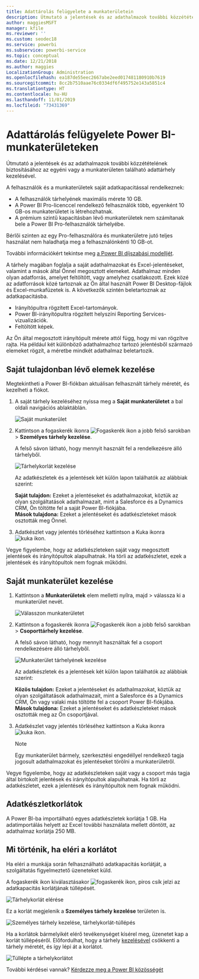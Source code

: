 ```yaml
---
title: Adattárolás felügyelete a munkaterületein
description: Útmutató a jelentések és az adathalmazok további közzétételének biztosításához az egyéni vagy a munkaterületen található adattárhely kezelésével.
author: maggiesMSFT
manager: kfile
ms.reviewer: ''
ms.custom: seodec18
ms.service: powerbi
ms.subservice: powerbi-service
ms.topic: conceptual
ms.date: 12/21/2018
ms.author: maggies
LocalizationGroup: Administration
ms.openlocfilehash: ea187de55eec2667abe2eed017481180910b7619
ms.sourcegitcommit: 8cc2b7510aae76c0334df6f495752e143a5851c4
ms.translationtype: HT
ms.contentlocale: hu-HU
ms.lasthandoff: 11/01/2019
ms.locfileid: "73431369"
---
```

# <a name="manage-data-storage-in-power-bi-workspaces"></a>Adattárolás felügyelete Power BI-munkaterületeken

Útmutató a jelentések és az adathalmazok további közzétételének biztosításához az egyéni vagy a munkaterületen található adattárhely kezelésével.

A felhasználók és a munkaterületek saját adatkapacitással rendelkeznek:

* A felhasználók tárhelyének maximális mérete 10 GB.
* A Power BI Pro-licenccel rendelkező felhasználók több, egyenként 10 GB-os munkaterületet is létrehozhatnak.
* A prémium szintű kapacitásban lévő munkaterületek nem számítanak bele a Power BI Pro-felhasználók tárhelyébe.

Bérlői szinten az egy Pro-felhasználóra és munkaterületre jutó teljes használat nem haladhatja meg a felhasználónkénti 10 GB-ot.

További információkért tekintse meg [a Power BI díjszabási modelljét](https://powerbi.microsoft.com/pricing).

A tárhely magában foglalja a saját adathalmazokat és Excel-jelentéseket, valamint a mások által Önnel megosztott elemeket. Adathalmaz minden olyan adatforrás, amelyet feltöltött, vagy amelyhez csatlakozott. Ezek közé az adatforrások közé tartoznak az Ön által használt Power BI Desktop-fájlok és Excel-munkafüzetek is. A következők szintén beletartoznak az adatkapacitásba.

* Irányítópultra rögzített Excel-tartományok.
* Power BI-irányítópultra rögzített helyszíni Reporting Services-vizualizációk.
* Feltöltött képek.

Az Ön által megosztott irányítópult mérete attól függ, hogy mi van rögzítve rajta. Ha például két különböző adathalmazhoz tartozó jelentésből származó elemeket rögzít, a méretbe mindkét adathalmaz beletartozik.

<a name="manage"/>

## <a name="manage-items-you-own"></a>Saját tulajdonban lévő elemek kezelése

Megtekintheti a Power BI-fiókban aktuálisan felhasznált tárhely méretét, és kezelheti a fiókot.

1. A saját tárhely kezeléséhez nyissa meg a **Saját munkaterületet** a bal oldali navigációs ablaktáblán.
   
    ![Saját munkaterület](media/service-admin-manage-your-data-storage-in-power-bi/pbi_myworkspace.png)
2. Kattintson a fogaskerék ikonra ![Fogaskerék ikon](media/service-admin-manage-your-data-storage-in-power-bi/pbi_gearicon.png) a jobb felső sarokban \> **Személyes tárhely kezelése**.
   
    A felső sávon látható, hogy mennyit használt fel a rendelkezésre álló tárhelyből.
   
    ![Tárhelykorlát kezelése](media/service-admin-manage-your-data-storage-in-power-bi/pbi_persnlstorage.png)
   
    Az adatkészletek és a jelentések két külön lapon találhatók az alábbiak szerint:
   
    **Saját tulajdon:** Ezeket a jelentéseket és adathalmazokat, köztük az olyan szolgáltatások adathalmazait, mint a Salesforce és a Dynamics CRM, Ön töltötte fel a saját Power BI-fiókjába.  
    **Mások tulajdona:** Ezeket a jelentéseket és adatkészleteket mások osztották meg Önnel.
1. Adatkészlet vagy jelentés törléséhez kattintson a Kuka ikonra ![kuka ikon](media/service-admin-manage-your-data-storage-in-power-bi/pbi_deleteicon.png).

Vegye figyelembe, hogy az adatkészleteken saját vagy megosztott jelentések és irányítópultok alapulhatnak. Ha törli az adatkészletet, ezek a jelentések és irányítópultok nem fognak működni.

## <a name="manage-your-workspace"></a>Saját munkaterület kezelése
1. Kattintson a **Munkaterületek** elem melletti nyílra, majd \> válassza ki a munkaterület nevét.
   
    ![Válasszon munkaterületet](media/service-admin-manage-your-data-storage-in-power-bi/pbi_groupworkspaces.png)
2. Kattintson a fogaskerék ikonra ![Fogaskerék ikon](media/service-admin-manage-your-data-storage-in-power-bi/pbi_gearicon.png) a jobb felső sarokban \> **Csoporttárhely kezelése**.
   
    A felső sávon látható, hogy mennyit használtak fel a csoport rendelkezésére álló tárhelyből.
   
    ![Munkaterület tárhelyének kezelése](media/service-admin-manage-your-data-storage-in-power-bi/pbi_groupstorage.png)
   
    Az adatkészletek és a jelentések két külön lapon találhatók az alábbiak szerint:
   
    **Közös tulajdon:** Ezeket a jelentéseket és adathalmazokat, köztük az olyan szolgáltatások adathalmazait, mint a Salesforce és a Dynamics CRM, Ön vagy valaki más töltötte fel a csoport Power BI-fiókjába.
    **Mások tulajdona:** Ezeket a jelentéseket és adatkészleteket mások osztották meg az Ön csoportjával.
3. Adatkészlet vagy jelentés törléséhez kattintson a Kuka ikonra ![kuka ikon](media/service-admin-manage-your-data-storage-in-power-bi/pbi_deleteicon.png).
   
   > [!NOTE]
   > Egy munkaterület bármely, szerkesztési engedéllyel rendelkező tagja jogosult adathalmazokat és jelentéseket törölni a munkaterületről.
   > 
   > 

Vegye figyelembe, hogy az adatkészleteken saját vagy a csoport más tagja által birtokolt jelentések és irányítópultok alapulhatnak. Ha törli az adatkészletet, ezek a jelentések és irányítópultok nem fognak működni.

## <a name="dataset-limits"></a>Adatkészletkorlátok
A Power BI-ba importálható egyes adatkészletek korlátja 1 GB. Ha adatimportálás helyett az Excel további használata mellett döntött, az adathalmaz korlátja 250 MB.

## <a name="what-happens-when-you-reach-a-limit"></a>Mi történik, ha eléri a korlátot
Ha eléri a munkája során felhasználható adatkapacitás korlátját, a szolgáltatás figyelmeztető üzeneteket küld. 

A fogaskerék ikon kiválasztásakor ![fogaskerék ikon](media/service-admin-manage-your-data-storage-in-power-bi/pbi_gearicon.png), piros csík jelzi az adatkapacitás korlátjának túllépését.

![Tárhelykorlát elérése](media/service-admin-manage-your-data-storage-in-power-bi/manage-storage-limit.png)

Ez a korlát megjelenik a **Személyes tárhely kezelése** területen is.

 ![Személyes tárhely kezelése, tárhelykorlát-túllépés](media/service-admin-manage-your-data-storage-in-power-bi/manage-storage-limit2.png)

 Ha a korlátok bármelyikét elérő tevékenységet kísérel meg, üzenetet kap a korlát túllépéséről. Előfordulhat, hogy a tárhely [kezelésével](#manage) csökkenti a tárhely méretét, és így lépi át a korlátot.

 ![Túllépte a tárhelykorlátot](media/service-admin-manage-your-data-storage-in-power-bi/powerbi-pro-over-limit.png)

 További kérdései vannak? [Kérdezze meg a Power BI közösségét](http://community.powerbi.com/)

